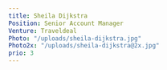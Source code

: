 ```yaml
---
title: Sheila Dijkstra
Position: Senior Account Manager
Venture: Traveldeal
Photo: "/uploads/sheila-dijkstra.jpg"
Photo2x: "/uploads/sheila-dijkstra@2x.jpg"
prio: 3
---
```


